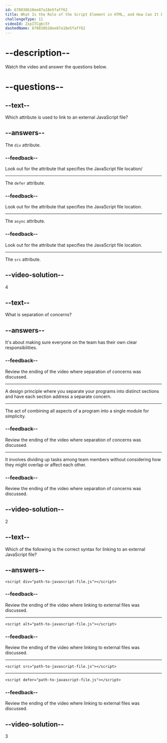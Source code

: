 ```yaml
---
id: 670838b10ee87a18e5faff62
title: What Is the Role of the Script Element in HTML, and How Can It Be Used to Link to External JavaScript Files?
challengeType: 11
videoId: ZxpITCgbc5Y
dashedName: 670838b10ee87a18e5faff62
---
```


# --description--

Watch the video and answer the questions below.

# --questions--

## --text--

Which attribute is used to link to an external JavaScript file?

## --answers--

The `div` attribute.

### --feedback--

Look out for the attribute that specifies the JavaScript file location/

---

The `defer` attribute.

### --feedback--

Look out for the attribute that specifies the JavaScript file location.

---

The `async` attribute.

### --feedback--

Look out for the attribute that specifies the JavaScript file location.

---

The `src` attribute.

## --video-solution--

4

## --text--

What is separation of concerns?

## --answers--

It's about making sure everyone on the team has their own clear responsibilities.

### --feedback--

Review the ending of the video where separation of concerns was discussed.

---

A design principle where you separate your programs into distinct sections and have each section address a separate concern.

---

The act of combining all aspects of a program into a single module for simplicity.

### --feedback--

Review the ending of the video where separation of concerns was discussed.

---

It involves dividing up tasks among team members without considering how they might overlap or affect each other.

### --feedback--

Review the ending of the video where separation of concerns was discussed.

## --video-solution--

2

## --text--

Which of the following is the correct syntax for linking to an external JavaScript file? 

## --answers--

`<script div="path-to-javascript-file.js"></script>`

### --feedback--

Review the ending of the video where linking to external files was discussed.

---

`<script alt="path-to-javascript-file.js"></script>`

### --feedback--

Review the ending of the video where linking to external files was discussed.

---

`<script src="path-to-javascript-file.js"></script>`

---

`<script defer="path-to-javascript-file.js"></script>`

### --feedback--

Review the ending of the video where linking to external files was discussed.

## --video-solution--

3
